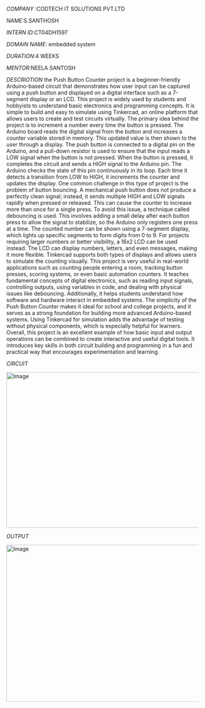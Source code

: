 *COMPANY* :CODTECH IT SOLUTIONS PVT.LTD

*NAME*:S.SANTHOSH

*INTERN ID*:CT04DH1597

*DOMAIN NAME*: embedded system

*DURATION*:4 WEEKS

*MENTOR*:NEELA SANTOSH

*DESCRIOTION*
the Push Button Counter project is a beginner-friendly Arduino-based circuit that demonstrates how user input can be captured using a push button and displayed on a digital interface such as a 7-segment display or an LCD. This project is widely used by students and hobbyists to understand basic electronics and programming concepts. It is simple to build and easy to simulate using Tinkercad, an online platform that allows users to create and test circuits virtually. The primary idea behind the project is to increment a number every time the button is pressed. The Arduino board reads the digital signal from the button and increases a counter variable stored in memory. This updated value is then shown to the user through a display. The push button is connected to a digital pin on the Arduino, and a pull-down resistor is used to ensure that the input reads a LOW signal when the button is not pressed. When the button is pressed, it completes the circuit and sends a HIGH signal to the Arduino pin. The Arduino checks the state of this pin continuously in its loop. Each time it detects a transition from LOW to HIGH, it increments the counter and updates the display. One common challenge in this type of project is the problem of button bouncing. A mechanical push button does not produce a perfectly clean signal; instead, it sends multiple HIGH and LOW signals rapidly when pressed or released. This can cause the counter to increase more than once for a single press. To avoid this issue, a technique called debouncing is used. This involves adding a small delay after each button press to allow the signal to stabilize, so the Arduino only registers one press at a time. The counted number can be shown using a 7-segment display, which lights up specific segments to form digits from 0 to 9. For projects requiring larger numbers or better visibility, a 16x2 LCD can be used instead. The LCD can display numbers, letters, and even messages, making it more flexible. Tinkercad supports both types of displays and allows users to simulate the counting visually. This project is very useful in real-world applications such as counting people entering a room, tracking button presses, scoring systems, or even basic automation counters. It teaches fundamental concepts of digital electronics, such as reading input signals, controlling outputs, using variables in code, and dealing with physical issues like debouncing. Additionally, it helps students understand how software and hardware interact in embedded systems. The simplicity of the Push Button Counter makes it ideal for school and college projects, and it serves as a strong foundation for building more advanced Arduino-based systems. Using Tinkercad for simulation adds the advantage of testing without physical components, which is especially helpful for learners. Overall, this project is an excellent example of how basic input and output operations can be combined to create interactive and useful digital tools. It introduces key skills in both circuit building and programming in a fun and practical way that encourages experimentation and learning.

*CIRCUIT*

<img width="865" height="408" alt="Image" src="https://github.com/user-attachments/assets/eb161e5b-39e2-4662-b556-87eccde18da1" />

*OUTPUT*

<img width="746" height="412" alt="Image" src="https://github.com/user-attachments/assets/b173df42-1a17-49a9-ae3c-20556bd93290" />
